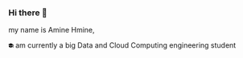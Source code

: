 ### Hi there 👋

my name is Amine Hmine,

<svg xmlns="http://www.w3.org/2000/svg" width="10" height="10" viewBox="0 0 24 24"><path d="M20 12.875v5.068c0 2.754-5.789 4.057-9 4.057-3.052 0-9-1.392-9-4.057v-6.294l9 4.863 9-3.637zm-8.083-10.875l-12.917 5.75 12 6.5 11-4.417v7.167h2v-8.25l-12.083-6.75zm13.083 20h-4c.578-1 1-2.5 1-4h2c0 1.516.391 2.859 1 4z"/></svg>
am currently a big Data and Cloud Computing engineering student

<!--
**AmineHmine/AmineHmine** is a ✨ _special_ ✨ repository because its `README.md` (this file) appears on your GitHub profile.

Here are some ideas to get you started:

- 🔭 I’m currently working on ...
- 🌱 I’m currently learning ...
- 👯 I’m looking to collaborate on ...
- 🤔 I’m looking for help with ...
- 💬 Ask me about ...
- 📫 How to reach me: ...
- 😄 Pronouns: ...
- ⚡ Fun fact: ...
-->

